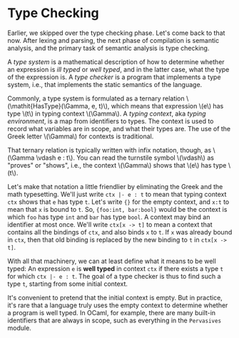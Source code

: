 # Type Checking

Earlier, we skipped over the type checking phase.  Let's come back to
that now. After lexing and parsing, the next phase of compilation is
semantic analysis, and the primary task of semantic analysis is type
checking.

A *type system* is a mathematical description of how to determine
whether an expression is *ill typed* or *well typed*, and in the
latter case, what the type of the expression is.  A *type checker*
is a program that implements a type system, i.e., that implements
the static semantics of the language.

Commonly, a type system is formulated as a ternary relation 
\\(\\mathit{HasType}(\\Gamma, e, t)\\), which means that expression
\\(e\\) has type \\(t\\) in typing context \\(\\Gamma\\).
A *typing context*, aka *typing environment*, is a map from
identifiers to types.  The context is used to record what variables
are in scope, and what their types are.  The use of the Greek letter
\\(\\Gamma\\) for contexts is traditional.

That ternary relation is typically written with infix notation, though,
as \\(\\Gamma \\vdash e : t\\).  You can read the turnstile symbol
\\(\\vdash\\) as "proves" or "shows", i.e., the context \\(\\Gamma\\)
shows that \\(e\\) has type \\(t\\).

Let's make that notation a little friendlier by eliminating the Greek
and the math typesetting.  We'll just write `ctx |- e : t` to mean
that typing context `ctx` shows that `e` has type `t`.  Let's write
`{}` for the empty context, and `x:t` to mean that `x` is bound to `t`.
So, `{foo:int, bar:bool}` would be the context is which `foo`
has type `int` and `bar` has type `bool`.  A context may bind an
identifier at most once.  We'll write `ctx[x -> t]` to mean
a context that contains all the bindings of `ctx`, and also binds
`x` to `t`.  If `x` was already bound in `ctx`, then that old binding
is replaced by the new binding to `t` in `ctx[x -> t]`.

With all that machinery, we can at least define what it means to be well
typed: An expression `e` is **well typed** in context `ctx` if there
exists a type `t` for which `ctx |- e : t`. The goal of a type checker
is thus to find such a type `t`, starting from some initial context.

It's convenient to pretend that the initial context is empty. But in
practice, it's rare that a language truly uses the empty context to
determine whether a program is well typed. In OCaml, for example, there
are many built-in identifiers that are always in scope, such as
everything in the `Pervasives` module. 

